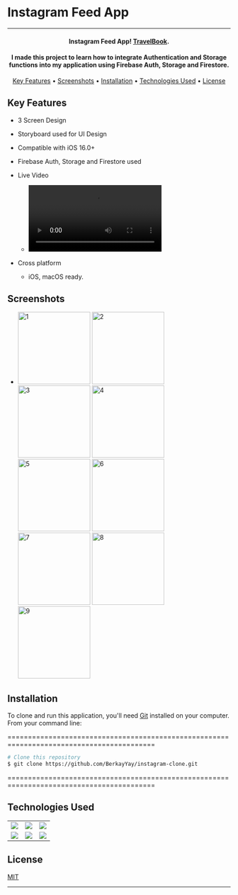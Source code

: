 # Instagram Feed App



<hr>
<h4 align="center">Instagram Feed App! <a href="https://github.com/BerkayYay/instagram-clone" target="_blank">TravelBook</a>.</h4>
<h4 align="center"> I made this project to learn how to integrate Authentication and Storage functions into my application using Firebase Auth, Storage and Firestore. </h4>



<p align="center">
  <a href="#key-features">Key Features</a> •
  <a href="#screenshots">Screenshots</a> •
  <a href="#installation">Installation</a> •
  <a href="#technologies-used">Technologies Used</a> •
  <a href="#license">License</a>
</p>

## Key Features

* 3 Screen Design
* Storyboard used for UI Design
* Compatible with iOS 16.0+
* Firebase Auth, Storage and Firestore used
* Live Video
  - <video src="https://user-images.githubusercontent.com/61309524/214039296-1cd98ab6-a213-467c-a834-3de93c6076f7.mp4"></video>



 


* Cross platform
  - iOS, macOS ready.

## Screenshots
- <img width="163" alt="1" src="https://user-images.githubusercontent.com/61309524/214039471-d8bb3ac5-9e28-47b4-9cc8-3e97f77ce1ef.png">  <img width="163" alt="2" src="https://user-images.githubusercontent.com/61309524/214039482-a2a39a00-1729-4080-ae1d-914417cae52d.png">  <img width="163" alt="3" src="https://user-images.githubusercontent.com/61309524/214039495-15d1bb76-9450-4ba9-9570-0d1dc3a245e1.png">  <img width="163" alt="4" src="https://user-images.githubusercontent.com/61309524/214039505-7f8386ab-885f-4274-8ea4-0ecd56d18287.png">  <img width="163" alt="5" src="https://user-images.githubusercontent.com/61309524/214039536-5f157eb1-cc63-466b-93cf-69e0b10a6f3e.png">  <img width="163" alt="6" src="https://user-images.githubusercontent.com/61309524/214039573-d1593f52-9f9b-45e6-be04-0d726c2db5f2.png">  <img width="163" alt="7" src="https://user-images.githubusercontent.com/61309524/214039619-31c248f9-a263-41d2-b924-1dc8c8c3d88d.png">  <img width="163" alt="8" src="https://user-images.githubusercontent.com/61309524/214039628-76236fa8-e731-4ea2-94db-76dc4902b4f1.png"> <img width="163" alt="9" src="https://user-images.githubusercontent.com/61309524/214039644-55f1e8fe-4955-46f4-a4f8-3387cacf3e45.png"> 


## Installation

To clone and run this application, you'll need [Git](https://git-scm.com) installed on your computer. From your command line:

==========================================================================================
 ```bash
 # Clone this repository
 $ git clone https://github.com/BerkayYay/instagram-clone.git
 ```

 
==========================================================================================




## Technologies Used

<table style"float:right;">
  <tr>
    <td><img src="https://img.shields.io/badge/Swift-FA7343?style=for-the-badge&logo=swift&logoColor=white"/></td>
    <td><img src="https://img.shields.io/badge/Xcode-007ACC?style=for-the-badge&logo=Xcode&logoColor=white"></td>
    <td><img src="https://img.shields.io/badge/Auto_Layout-fbc093?style=for-the-badge&logo=swift&logoColor=white"/></td>
  </tr>
  <tr>
    <td><img src="https://img.shields.io/badge/GitHub-100000?style=for-the-badge&logo=github&logoColor=white"/></td>
    <td><img src="https://img.shields.io/badge/GIT-E44C30?style=for-the-badge&logo=git&logoColor=white"/></td>
    <td><img src="https://img.shields.io/badge/firebase-ffca28?style=for-the-badge&logo=firebase&logoColor=red"/></td>
  </tr>
</table>




## License

[MIT](https://choosealicense.com/licenses/mit)

---
